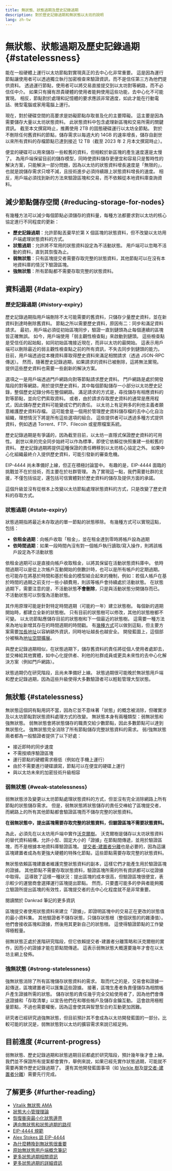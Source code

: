 ```yaml
---
title: 無狀態、狀態過期及歷史記錄過期
description: 對於歷史記錄過期和無狀態以太坊的說明
lang: zh-tw
---
```


# 無狀態、狀態過期及歷史記錄過期 {#statelessness}

能在一般硬體上運行以太坊節點對實現真正的去中心化非常重要。 這是因為運行節點讓使用者可以透過獨立執行加密檢查來驗證資訊，而不是信任第三方為他們提供資料。 透過運行節點，使用者可以將交易直接提交到以太坊對等網路，而不必信任中介。 如果只有擁有昂貴硬體的使用者能夠使用這些功能，去中心化不可能實現。 相反，節點對於處理和記憶體的要求應該非常適度，如此才能在行動電話、微型電腦或家用電腦上運行。

現在，對於硬碟空間的高要求是妨礙節點存取普及化的主要障礙。 這主要是因為需要儲存大量以太坊狀態資料。 此狀態資料中包含處理新區塊和交易所需的關鍵資訊。 截至本文撰寫時止，推薦使用 2TB 的固態硬碟運行以太坊全節點。 對於不刪除任何舊資料的節點，儲存需求以每週大約 14GB 的速率增長，儲存自創世以來所有資料的存檔節點已達到接近 12 TB（截至 2023 年 2 月本文撰寫時止）。

便宜的硬碟可以用來儲存一些較舊的資料，但相較於新區塊的產生速度還是太慢了。 為用戶端保留目前的儲存模型，同時使資料儲存更便宜和容易只是暫時性的解決方案，只能解決一部分問題，因為以太坊的狀態資料增長速度是「無限的」，也就是說儲存需求只增不減，且技術進步必須持續跟上狀態資料增長的速度。 相反，用戶端必須找到新的方法來驗證區塊和交易，而不依賴從本地資料庫查詢資料。

## 減少節點儲存空間 {#reducing-storage-for-nodes}

有幾種方法可以減少每個節點必須儲存的資料量，每種方法都要求對以太坊的核心協定進行不同程度的更新：

- **歷史記錄過期**：允許節點丟棄早於第 X 個區塊的狀態資料，但不改變以太坊用戶端處理狀態資料的方式。
- **狀態過期**：允許將不常用的狀態資料設定為不活動狀態。 用戶端可以忽略不活動的資料，直到其恢復為止。
- **弱無狀態**：只有區塊提交者需要存取完整的狀態資料，其他節點可以在沒有本地資料庫的情況下驗證區塊。
- **強無狀態**：所有節點都不需要存取完整的狀態資料。

## 資料過期 {#data-expiry}

### 歷史記錄過期 {#history-expiry}

歷史記錄過期指用戶端刪除不太可能需要的舊資料，只儲存少量歷史資料，並在新資料到達時刪除舊資料。 節點之所以需要歷史資料，原因有二：同步和滿足資料請求。 最初，用戶端必須從初始區塊同步，驗證一直到鏈頭為止每個連續的區塊皆正確無誤。 如今，用戶端使用「弱主觀性檢查點」來啟動到鏈頭。 這些檢查點是受信任的起始點，如同初始區塊接近現在，而非以太坊的最開始。 這表示用戶端可以刪除最近的弱主觀性檢查點之前的所有資訊，不失去同步到鏈頭的能力。 目前，用戶端透過從本機資料庫取得歷史資料來滿足相關請求（透過 JSON-RPC 傳送）。 然而，隨著歷史記錄過期，如果請求的資料已被刪除，這將無法實現。 提供這些歷史資料也需要一些創新的解決方案。

選項之一是用戶端透過門戶網路向對等節點請求歷史資料。 門戶網路是處於開發階段的對等網路，用於提供歷史資料，其中每個節點儲存一小部分以太坊歷史記錄，整個歷史記錄分佈在整個網路。 滿足請求的方式是，尋找儲存有相應資料的對等節點，並向它們索取資料。 或者，由於請求存取歷史資料的通常是應用程式，因此儲存歷史資料可能變成它們的責任。 以太坊上有足夠多的利他主義者願意維護歷史資料存檔。 這可能會是一個用於管理歷史資料儲存檔的去中心化自治組織，理想情況下將是所有這些選項的組合。 這些提供者可以透過多種方式提供資料，例如透過 Torrent、FTP、Filecoin 或星際檔案系統。

歷史記錄過期是有爭議的，因為截至目前，以太坊一直隱式保證歷史資料的可用性。 創世以來的完全同步始終可以作為標準，即使它依賴從快照重建一些較舊的資料。 歷史記錄過期將提供這種保證的責任轉移到以太坊核心協定之外。 如果中心化組織最終介入提供歷史資料，可能引發新的審查危機。

EIP-4444 尚未準備好上線，但正在積極討論當中。 有趣的是，EIP-4444 面臨的挑戰並不在於技術，而主要在於社群管理。 為了實現這一點，我們需要社群的支援，不僅包括協定，還包括可信實體對於歷史資料的儲存及提供方面的承諾。

這個升級並沒有從根本上改變以太坊節點處理狀態資料的方式，只是改變了歷史資料的存取方式。

### 狀態過期 {#state-expiry}

狀態過期指將最近未存取過的單一節點的狀態移除。 有幾種方式可以實現這點，包括：

- **依租金過期**：向帳戶收取「租金」，並在租金達到零時將帳戶設為過期
- **依時間過期**：如果一段時間內沒有對一個帳戶執行讀取/寫入操作，則將該帳戶設定為不活動狀態

依租金過期可以是直接向帳戶收取租金，以將其保留在活動狀態資料庫中。 依時間過期可以是從上次帳戶互動開始的倒數計時，也可以是所有帳戶的定期過期。 也可能存在將基於時間和基於租金的模型結合起來的機制，例如：若個人帳戶在基於時間的過期之前支付一些小額費用，則該等帳戶會持續處於活動狀態。 在狀態過期下，需要注意的是，不活動狀態**不會刪除**，只是與活動狀態分開儲存而已。 不活動狀態可以恢復為活動狀態。

其作用原理可能是針對特定時間週期（可能約一年）建立狀態樹。 每個新的週期開始時，都建立全新的狀態樹。 只有目前的狀態樹可以修改，其他的狀態樹都不可變。 以太坊節點應儲存目前的狀態樹和下一個最近的狀態樹。 這需要一種方法來為地址新增其存在的時間週期的時間戳。 有[幾種方式](https://ethereum-magicians.org/t/types-of-resurrection-metadata-in-state-expiry/6607)可以做到這點，但主要方案需要[加長地址](https://ethereum-magicians.org/t/increasing-address-size-from-20-to-32-bytes/5485)以容納額外資訊，同時地址越長也越安全。 開發藍圖上，這個部分被稱為[地址空間擴展](https://ethereum-magicians.org/t/increasing-address-size-from-20-to-32-bytes/5485)。

與歷史記錄過期相似，在狀態過期下，儲存舊資料的責任將從個人使用者處卸去，並交棒給其他實體，如中心化提供者、利他的社群成員或更具未來性的去中心化解決方案（例如門戶網路）。

狀態過期仍在研究階段，且尚未準備好上線。 狀態過期很可能晚於無狀態用戶端和歷史記錄過期，因為這些升級使得大多數驗證者可以輕鬆管理大型狀態。

## 無狀態 {#statelessness}

無狀態這個詞有點用詞不當，因為它並不意味著「狀態」的概念被消除，但確實涉及以太坊節點對狀態資料處理方式的改變。 無狀態本身有兩種類型：弱無狀態和強無狀態。 弱無狀態會將狀態儲存的職責交給少數節點，因此多數節點可以達到無狀態化。 強無狀態完全消除了所有節點儲存完整狀態資料的需求。 弱/強無狀態兩者都為一般驗證者提供了以下好處：

- 接近即時的同步速度
- 不需按順序驗證區塊
- 運行節點的硬體需求極低（例如在手機上運行）
- 由於不需要進行硬碟讀寫，節點可以在便宜的硬碟上運行
- 與以太坊未來的加密技術升級相容

### 弱無狀態 {#weak-statelessness}

弱無狀態涉及變更以太坊節點處理狀態資料的方式，但並沒有完全消除網路上所有節點的狀態儲存需求。 但是，弱無狀態將狀態儲存的責任交棒給了區塊提交者，而網路上的所有其他節點都會驗證區塊而不儲存完整的狀態資料。

**在弱無狀態中，提出區塊需要存取完整的狀態資料，但驗證區塊不需要狀態資料。**

為此，必須先在以太坊用戶端中實作[沃克爾樹](/roadmap/verkle-trees/)。 沃克爾樹是儲存以太坊狀態資料的替代資料結構，允許小型、固定大小的「證據」在節點間傳遞，並用於驗證區塊，而不是根據本地資料庫驗證區塊。 [提交者-建置者分離](/roadmap/pbs/)也是必要的，因為這讓區塊建置者成為有更強大硬體的特殊化節點，這些節點需要存取完整的狀態資料。

<ExpandableCard title="為什麼依賴少數區塊提交者是沒問題的？" eventCategory="/roadmap/statelessness" eventName="clicked why is it OK to rely on fewer block proposers?">

無狀態依賴區塊建置者維護完整狀態資料的副本，這樣它們才能產生用於驗證區塊的證據。 其他節點不需要存取狀態資料，驗證區塊所需的所有資訊都可以從證據中取得。 這導致了這樣一種狀況：提出區塊的成本很高，但驗證區塊很便宜，表示較少的運營商會選擇運行區塊提出節點。 然而，只要盡可能多的參與者能夠獨立驗證所提出區塊的有效性，區塊提交者的去中心化程度就不是非常重要。

<ButtonLink variant="outline-color" to="https://notes.ethereum.org/WUUUXBKWQXORxpFMlLWy-w#So-why-is-it-ok-to-have-expensive-proposers">閱讀關於 Dankrad 筆記的更多資訊</ButtonLink>
</ExpandableCard>

區塊提交者使用狀態資料來建立「證據」，即證明區塊中的交易正在更改的狀態值的最小資料集。 其他驗證者不儲存狀態，只儲存狀態根（整個狀態的的雜湊值）。 他們會接收區塊和證據，然後用其更新自己的狀態根。 這使得驗證節點的工作變得極輕量。

弱無狀態正處於進階研究階段，但它依賴提交者-建置者分離策略和沃克爾樹的實作，因而小的證據才能在節點間傳遞。 這表示弱無狀態大概還要幾年才會在以太坊主網上發佈。

### 強無狀態 {#strong-statelessness}

強無狀態消除了所有區塊儲存狀態資料的需求。 取而代之的是，交易會和證據一起傳送，區塊建置者可以匯集這些證據。 接著，區塊生產者負責僅儲存為相關帳戶產生證據所需的狀態。 儲存狀態的責任幾乎完全交給使用者了，因為他們會傳送證據和「存取清單」以宣告他們在和哪些帳戶及儲存金鑰互動。 這會啟用極輕量節點，不過也需要權衡，因為這會使其與智慧型合約互動更加困難。

研究者已經研究過強無狀態，但目前預計其不會成為以太坊開發藍圖的一部分。比較可能的狀況是，弱無狀態對以太坊的擴容需求來說已經足夠。

## 目前進度 {#current-progress}

弱無狀態、歷史記錄過期和狀態過期目前都處於研究階段，預計幾年後才會上線。 我們並不保證所有提案都會實作，舉例來說，如果已經先實作狀態過期，可能就不需要再實作歷史記錄過期了。 還有其他開發藍圖事項（如 [Verkle 樹](/roadmap/verkle-trees)及[提交者-建置者分離](/roadmap/pbs)）需要先行完成。

## 了解更多 {#further-reading}

- [Vitalik 無狀態 AMA](https://www.reddit.com/r/ethereum/comments/o9s15i/impromptu_technical_ama_on_statelessness_and/)
- [狀態大小管理理論](https://hackmd.io/@vbuterin/state_size_management)
- [恢復衝突最小化狀態邊界](https://ethresear.ch/t/resurrection-conflict-minimized-state-bounding-take-2/8739)
- [邁向無狀態和狀態過期的路徑](https://hackmd.io/@vbuterin/state_expiry_paths)
- [EIP-4444 規範](https://eips.ethereum.org/EIPS/eip-4444)
- [Alex Stokes 談 EIP-4444](https://youtu.be/SfDC_qUZaos)
- [為什麼轉換到無狀態很重要](https://dankradfeist.de/ethereum/2021/02/14/why-stateless.html)
- [原始無狀態用戶端概念筆記](https://ethresear.ch/t/the-stateless-client-concept/172)
- [更多狀態過期相關資訊](https://hackmd.io/@vbuterin/state_size_management#A-more-moderate-solution-state-expiry)
- [更多狀態過期的詳細資訊](https://hackmd.io/@vbuterin/state_expiry_paths#Option-2-per-epoch-state-expiry)
